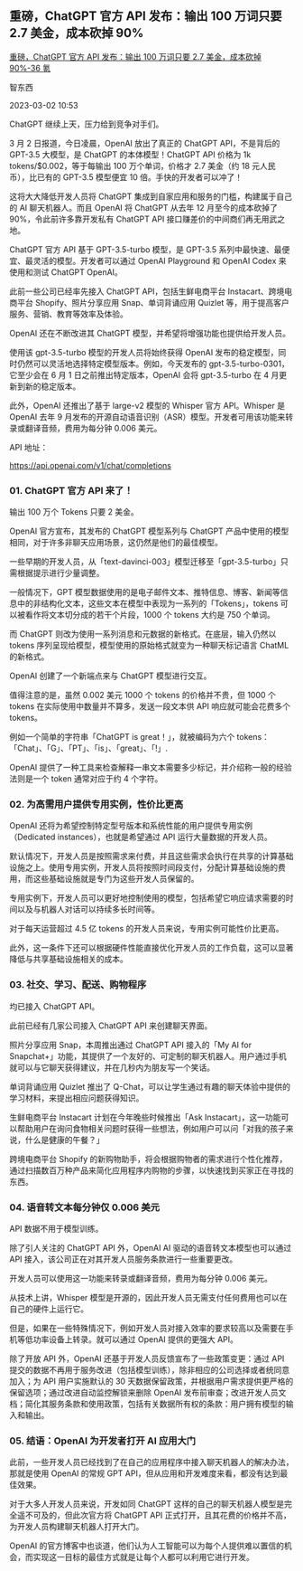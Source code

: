 ## 重磅，ChatGPT 官方 API 发布：输出 100 万词只要 2.7 美金，成本砍掉 90%

[重磅，ChatGPT 官方 API 发布：输出 100 万词只要 2.7 美金，成本砍掉 90%-36 氪](https://36kr.com/p/2153710962839814)

智东西

2023-03-02 10:53

ChatGPT 继续上天，压力给到竞争对手们。

3 月 2 日报道，今日凌晨，OpenAI 放出了真正的 ChatGPT API，不是背后的 GPT-3.5 大模型，是 ChatGPT 的本体模型！ChatGPT API 价格为 1k tokens/$0.002，等于每输出 100 万个单词，价格才 2.7 美金（约 18 元人民币），比已有的 GPT-3.5 模型便宜 10 倍。手快的开发者可以冲了！

这将大大降低开发人员将 ChatGPT 集成到自家应用和服务的门槛，构建属于自己的 AI 聊天机器人。而且 OpenAI 将 ChatGPT 从去年 12 月至今的成本砍掉了 90%，令此前许多靠开发私有 ChatGPT API 接口赚差价的中间商们再无用武之地。

ChatGPT 官方 API 基于 GPT-3.5-turbo 模型，是 GPT-3.5 系列中最快速、最便宜、最灵活的模型。开发者可以通过 OpenAI Playground 和 OpenAI Codex 来使用和测试 ChatGPT OpenAI。

此前一些公司已经率先接入 ChatGPT API，包括生鲜电商平台 Instacart、跨境电商平台 Shopify、照片分享应用 Snap、单词背诵应用 Quizlet 等，用于提高客户服务、营销、教育等效率及体验。

OpenAI 还在不断改进其 ChatGPT 模型，并希望将增强功能也提供给开发人员。

使用该 gpt-3.5-turbo 模型的开发人员将始终获得 OpenAI 发布的稳定模型，同时仍然可以灵活地选择特定模型版本。例如，今天发布的 gpt-3.5-turbo-0301，它至少会在 6 月 1 日之前推出特定版本，OpenAI 会将 gpt-3.5-turbo 在 4 月更新到新的稳定版本。

此外，OpenAI 还推出了基于 large-v2 模型的 Whisper 官方 API。Whisper 是 OpenAI 去年 9 月发布的开源自动语音识别（ASR）模型。开发者可用该功能来转录或翻译音频，费用为每分钟 0.006 美元。

API 地址：

https://api.openai.com/v1/chat/completions

### 01. ChatGPT 官方 API 来了！

输出 100 万个 Tokens 只要 2 美金。

OpenAI 官方宣布，其发布的 ChatGPT 模型系列与 ChatGPT 产品中使用的模型相同，对于许多非聊天应用场景，这仍然是他们的最佳模型。

一些早期的开发人员，从「text-davinci-003」模型迁移至「gpt-3.5-turbo」只需根据提示进行少量调整。

一般情况下，GPT 模型数据使用的是电子邮件文本、推特信息、博客、新闻等信息中的非结构化文本，这些文本在模型中表现为一系列的「Tokens」，tokens 可以被看作将文本切分成的若干个片段，1000 个 tokens 大约是 750 个单词。

而 ChatGPT 则改为使用一系列消息和元数据的新格式。在底层，输入仍然以 tokens 序列呈现给模型，模型使用的原始格式就变为一种聊天标记语言 ChatML 的新格式。

OpenAI 创建了一个新端点来与 ChatGPT 模型进行交互。

值得注意的是，虽然 0.002 美元 1000 个 tokens 的价格并不贵，但 1000 个 tokens 在实际使用中数量并不算多，发送一段文本供 API 响应就可能会花费多个 tokens。

例如一个简单的字符串「ChatGPT is great！」，就被编码为六个 tokens：「Chat」、「G」、「PT」、「is」、「great」、「!」.

OpenAI 提供了一种工具来检查解释一串文本需要多少标记，并介绍称一般的经验法则是一个 token 通常对应于约 4 个字符。

### 02. 为高需用户提供专用实例，性价比更高

OpenAI 还将为希望控制特定型号版本和系统性能的用户提供专用实例（Dedicated instances），也就是希望通过 API 运行大量数据的开发人员。

默认情况下，开发人员是按照需求来付费，并且这些需求会执行在共享的计算基础设施之上。使用专用实例，开发人员将按照时间段支付，分配计算基础设施的费用，而这些基础设施就是专门为这些开发人员保留的。

专用实例下，开发人员可以更好地控制使用的模型，包括希望它响应请求需要的时间以及与机器人对话可以持续多长时间等。

对于每天运营超过 4.5 亿 tokens 的开发人员来说，专用实例可能性价比更高。

此外，这一条件下还可以根据硬件性能直接优化开发人员的工作负载，这可以显著降低与共享基础设施相关的成本。

### 03. 社交、学习、配送、购物程序

均已接入 ChatGPT API。

此前已经有几家公司接入 ChatGPT API 来创建聊天界面。

照片分享应用 Snap，本周推出通过 ChatGPT API 接入的「My AI for Snapchat+」功能，其提供了一个友好的、可定制的聊天机器人。用户通过手机就可以与它聊天获得建议，并在几秒内为朋友写一个笑话。

单词背诵应用 Quizlet 推出了 Q-Chat，可以让学生通过有趣的聊天体验中提供的学习材料，来提出相应问题获得知识。

生鲜电商平台 Instacart 计划在今年晚些时候推出「Ask Instacart」，这一功能可以帮助用户在询问食物相关问题时获得一些想法，例如用户可以问「对我的孩子来说，什么是健康的午餐？」

跨境电商平台 Shopify 的新购物助手，将会根据购物者的需求进行个性化推荐，通过扫描数百万种产品来简化应用程序内购物的步骤，以快速找到买家正在寻找的东西。

### 04. 语音转文本每分钟仅 0.006 美元

API 数据不用于模型训练。

除了引人关注的 ChatGPT API 外，OpenAI AI 驱动的语音转文本模型也可以通过 API 接入，该公司正在对其开发人员服务条款进行一些重要更改。

开发人员可以使用这一功能来转录或翻译音频，费用为每分钟 0.006 美元。

从技术上讲，Whisper 模型是开源的，因此开发人员无需支付任何费用也可以在自己的硬件上运行它。

但是，如果在一些特殊情况下，例如开发人员对接入效率的要求较高以及需要在手机等低功率设备上转录。就可以通过 OpenAI 提供的更强大 API。

除了开放 API 外，OpenAI 还基于开发人员反馈宣布了一些政策变更：通过 API 提交的数据不再用于服务改进（包括模型训练），除非相应的公司选择或者统同意加入；为 API 用户实施默认的 30 天数据保留政策，并根据用户需求提供更严格的保留选项；通过改进自动监控解锁来删除 OpenAI 发布前审查；改进开发人员文档；简化其服务条款和使用政策，包括有关数据所有权的条款：用户拥有模型的输入和输出。

### 05. 结语：OpenAI 为开发者打开 AI 应用大门

此前，一些开发人员已经找到了在自己的应用程序中接入聊天机器人的解决办法，那就是使用 OpenAI 的常规 GPT API，但从应用和开发难度来看，都没有达到最佳效果。

对于大多人开发人员来说，开发如同 ChatGPT 这样的自己的聊天机器人模型是完全遥不可及的，但此次官方将 ChatGPT API 正式打开，且其花费的价格并不高，为开发人员构建聊天机器人打开大门。

OpenAI 的官方博客中也谈道，他们认为人工智能可以为每个人提供难以置信的机会，而实现这一目标的最佳方式就是让每个人都可以利用它进行开发。

